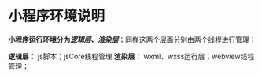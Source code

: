 # 小程序环境说明

**小程序运行环境分为*****逻辑层、渲染层***；同样这两个层面分别由两个线程进行管理；

**逻辑层：** js脚本；jsCore线程管理
**渲染层：** wxml、wxss运行层；webview线程管理；